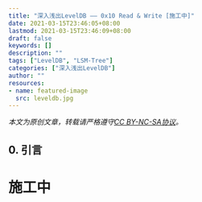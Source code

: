 ```yaml
---
title: "深入浅出LevelDB —— 0x10 Read & Write [施工中]"
date: 2021-03-15T23:46:05+08:00
lastmod: 2021-03-15T23:46:09+08:00
draft: false
keywords: []
description: ""
tags: ["LevelDB", "LSM-Tree"]
categories: ["深入浅出LevelDB"]
author: ""
resources:
- name: featured-image
  src: leveldb.jpg
---
```


*本文为原创文章，转载请严格遵守[CC BY-NC-SA协议](https://creativecommons.org/licenses/by-nc-sa/4.0/)。*


<!--more-->

## 0. 引言

# 施工中